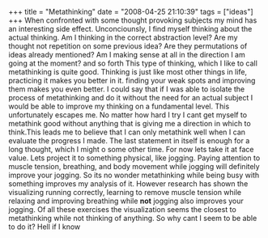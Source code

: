+++
title = "Metathinking"
date = "2008-04-25 21:10:39"
tags = ["ideas"]
+++
When confronted with some thought provoking subjects my mind has an
interesting side effect. Unconciounsly, I find myself thinking about the
actual thinking. Am I thinking in the correct abstraction level? Are my
thought not repetition on some previous idea? Are they permutations of ideas
already mentioned? Am I making sense at all in the direction I am going at the
moment? and so forth This type of thinking, which I like to call metathinking
is quite good. Thinking is just like most other things in life, practicing it
makes you better in it. finding your weak spots and improving them makes you
even better. I could say that if I was able to isolate the process of
metathinking and do it without the need for an actual subject I would be able
to improve my thinking on a fundamental level. This unfortunately escapes me.
No matter how hard I try I cant get myself to metathink good without anything
that is giving me a direction in which to think.This leads me to believe that
I can only metathink well when I can evaluate the progress I made. The last
statement in itself is enough for a long thought, which I might o some other
time. For now lets take it at face value. Lets project it to something
physical, like jogging. Paying attention to muscle tension, breathing, and
body movement while jogging will definitely improve your jogging. So its no
wonder metathinking while being busy with something improves my analysis of
it. However research has shown the visualizing running correctly, learning to
remove muscle tension while relaxing and improving breathing while **not**
jogging also improves your jogging. Of all these exercises the visualization
seems the closest to metathinking while not thinking of anything. So why cant
I seem to be able to do it? Hell if I know

